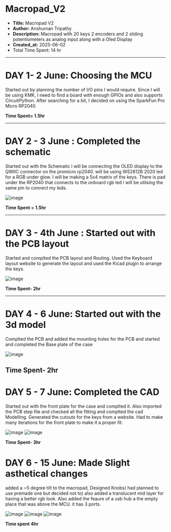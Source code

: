 # Macropad_V2
- **Title:** Macropad V2
- **Author:** Anshuman Tripathy
- **Description:** Macropad with 20 keys 2 encoders and 2 sliding potentiometers as analog input along with a Oled Display 
- **Created_at:** 2025-06-02
- Total Time Spent: 14 hr
----

# **DAY 1- 2 June: Choosing the MCU**

Started out by planning the number of I/O pins I would require. Since I will be using KMK, I need to find a board with enough GPIOs and also supports CircuitPython. After searching for a bit, I decided on using the SparkFun Pro Micro RP2040.

**Time Spent= 1.5hr**

---

# **DAY 2 - 3 June : Completed the schematic**

Started out with the Schematic i will be connecting the OLED display to the QWIIC connector on the promicro rp2040.
will be using WS2812B 2020 led for a RGB under glow. I will be making a 5x4 matrix of the keys.
There is pad under the RP2040 that connects to the onboard rgb led i will be utilsing the same pin to connect my leds.

![image](https://github.com/user-attachments/assets/1c466863-970e-4da0-a3bf-179beaf860fe)

**Time Spent = 1.5hr**

---
# **DAY 3 - 4th June : Started out with the PCB layout**

Started and complted the PCB layout and Routing. Used the Keyboard layout website to generate the layout and used the Kicad plugin to arrange the keys. 

![image](https://github.com/user-attachments/assets/f444d515-379d-4082-a875-a946fd4f3278)

**Time Spent- 2hr**

---

# **DAY 4 - 6 June: Started out with the 3d model**

Complted the PCB and added the mounting holes for the PCB and started and completed the Base plate of the case

![image](https://github.com/user-attachments/assets/788db24c-838c-47b5-bb24-2164372c27d4)

**Time Spent- 2hr**
---
# **DAY 5 - 7 June: Completed the CAD**

Started out with the front plate for the case and complted it. Also imported the PCB step file and checked all the fitting and complted the cad Modelling. Generated the cutouts for the keys from a website. Had to make many iterations for the front plate to make it a proper fit.

![image](https://github.com/user-attachments/assets/eb685503-8581-4f17-9959-5ede198b3fe6)
![image](https://github.com/user-attachments/assets/a23a0130-67c2-449a-893e-647a78857138)


**Time Spent- 3hr**

# **DAY 6 - 15 June: Made Slight asthetical changes**

added a ~5 degree tilt to the macropad, Designed Knobs( had planned to use premade one but decided not to) also added a translucent mid layer for having a better rgb look. 
Also added the feaure of a usb hub a the empty place that was above the MCU. it has 3 ports. 

![image](https://github.com/user-attachments/assets/2ce3232c-d99d-4d77-b93a-3be6ed60c192)
![image](https://github.com/user-attachments/assets/22a24f21-bd23-4ee8-878a-6efaf25336af)
![image](https://github.com/user-attachments/assets/2a5bf920-9a21-404e-a3ab-a58d5b8ddf37)


**Time spent 4hr**



